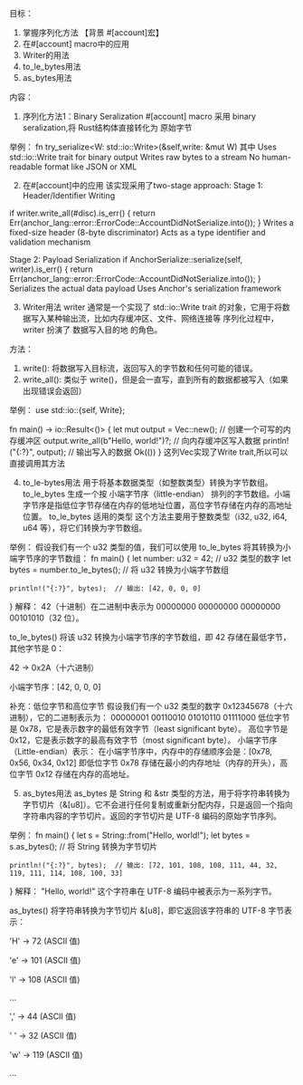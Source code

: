 目标：
1. 掌握序列化方法 【背景 #[account]宏】
2. 在#[account] macro中的应用
3. Writer的用法
4. to_le_bytes用法
5. as_bytes用法

内容：
1. 序列化方法1：Binary Seralization 
#[account] macro 采用 binary seralization,将 Rust结构体直接转化为
原始字节

举例：
fn try_serialize<W: std::io::Write>(&self,write: &mut W)
其中
Uses std::io::Write trait for binary output
Writes raw bytes to a stream
No human-readable format like JSON or XML


2. 在#[account]中的应用
该实现采用了two-stage approach:
Stage 1: Header/Identifier Writing

if writer.write_all(#disc).is_err() {
    return Err(anchor_lang::error::ErrorCode::AccountDidNotSerialize.into());
}
Writes a fixed-size header (8-byte discriminator)
Acts as a type identifier and validation mechanism

Stage 2: Payload Serialization
if AnchorSerialize::serialize(self, writer).is_err() {
    return Err(anchor_lang::error::ErrorCode::AccountDidNotSerialize.into());
}
Serializes the actual data payload
Uses Anchor's serialization framework


3. Writer用法
writer 通常是一个实现了 std::io::Write trait 的对象，它用于将数据写入某种输出流，比如内存缓冲区、文件、网络连接等
序列化过程中，writer 扮演了 数据写入目的地 的角色。

方法：
1. write(): 将数据写入目标流，返回写入的字节数和任何可能的错误。
2. write_all(): 类似于 write()，但是会一直写，直到所有的数据都被写入（如果出现错误会返回）

举例：
use std::io::{self, Write};

fn main() -> io::Result<()> {
    let mut output = Vec::new();  // 创建一个可写的内存缓冲区
    output.write_all(b"Hello, world!")?;  // 向内存缓冲区写入数据
    println!("{:?}", output);  // 输出写入的数据
    Ok(())
}
这列Vec实现了Write trait,所以可以直接调用其方法


4. to_le-bytes用法
用于将基本数据类型（如整数类型）转换为字节数组。to_le_bytes 生成一个按 小端字节序（little-endian） 排列的字节数组。小端字节序是指低位字节存储在内存的低地址位置，高位字节存储在内存的高地址位置。
to_le_bytes 适用的类型
这个方法主要用于整数类型（i32, u32, i64, u64 等），将它们转换为字节数组。

举例：
假设我们有一个 u32 类型的值，我们可以使用 to_le_bytes 将其转换为小端字节序的字节数组：
fn main() {
    let number: u32 = 42;  // u32 类型的数字
    let bytes = number.to_le_bytes();  // 将 u32 转换为小端字节数组

    println!("{:?}", bytes);  // 输出: [42, 0, 0, 0]
}
解释：
42（十进制）在二进制中表示为 00000000 00000000 00000000 00101010（32 位）。

to_le_bytes() 将该 u32 转换为小端字节序的字节数组，即 42 存储在最低字节，其他字节是 0：

42 -> 0x2A（十六进制）

小端字节序：[42, 0, 0, 0]

补充：低位字节和高位字节
假设我们有一个 u32 类型的数字 0x12345678（十六进制），它的二进制表示为：
00000001 00110010 01010110 01111000
低位字节是 0x78，它是表示数字的最低有效字节（least significant byte）。
高位字节是 0x12，它是表示数字的最高有效字节（most significant byte）。
小端字节序（Little-endian）表示：
在小端字节序中，内存中的存储顺序会是：[0x78, 0x56, 0x34, 0x12]
即低位字节 0x78 存储在最小的内存地址（内存的开头），高位字节 0x12 存储在内存的高地址。


5. as_bytes用法
as_bytes 是 String 和 &str 类型的方法，用于将字符串转换为字节切片（&[u8]）。它不会进行任何复制或重新分配内存，只是返回一个指向字符串内容的字节切片。返回的字节切片是 UTF-8 编码的原始字节序列。

举例：
fn main() {
    let s = String::from("Hello, world!");
    let bytes = s.as_bytes();  // 将 String 转换为字节切片

    println!("{:?}", bytes);  // 输出: [72, 101, 108, 108, 111, 44, 32, 119, 111, 114, 108, 100, 33]
}
解释：
"Hello, world!" 这个字符串在 UTF-8 编码中被表示为一系列字节。

as_bytes() 将字符串转换为字节切片 &[u8]，即它返回该字符串的 UTF-8 字节表示：

'H' -> 72 (ASCII 值)

'e' -> 101 (ASCII 值)

'l' -> 108 (ASCII 值)

...

',' -> 44 (ASCII 值)

' ' -> 32 (ASCII 值)

'w' -> 119 (ASCII 值)

...